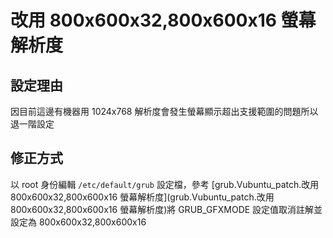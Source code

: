 # 改用 800x600x32,800x600x16 螢幕解析度
## 設定理由
因目前這邊有機器用 1024x768 解析度會發生螢幕顯示超出支援範圍的問題所以退一階設定
## 修正方式
以 root 身份編輯 `/etc/default/grub` 設定檔，參考 [grub.Vubuntu_patch.改用 800x600x32,800x600x16 螢幕解析度](grub.Vubuntu_patch.改用 800x600x32,800x600x16 螢幕解析度)將 GRUB_GFXMODE 設定值取消註解並設定為 800x600x32,800x600x16